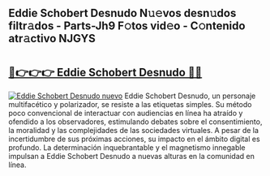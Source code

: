 ## Eddie Schobert Desnudo N𝚞𝚎vos desn𝚞dos filtr𝚊dos - Parts-Jh9 F𝚘tos vid𝚎o - C𝚘ntenido atr𝚊ctivo NJGYS

# <h2><a href="http://mb32wxn.tromn.icu/?c=Eddie+Schobert+Desnudo">🔗👉👉👉 Eddie Schobert Desnudo 🔗🔗</a></h2>

[![Eddie Schobert Desnudo nuevo](https://i.imgur.com/pEAQMta.gif)](http://mb32wxn.tromn.icu/?c=Eddie+Schobert+Desnudo)
Eddie Schobert Desnudo, un personaje multifacético y polarizador, se resiste a las etiquetas simples. Su método poco convencional de interactuar con audiencias en línea ha atraído y ofendido a los observadores, estimulando debates sobre el consentimiento, la moralidad y las complejidades de las sociedades virtuales. A pesar de la incertidumbre de sus próximas acciones, su impacto en el ámbito digital es profundo. La determinación inquebrantable y el magnetismo innegable impulsan a Eddie Schobert Desnudo a nuevas alturas en la comunidad en línea.
